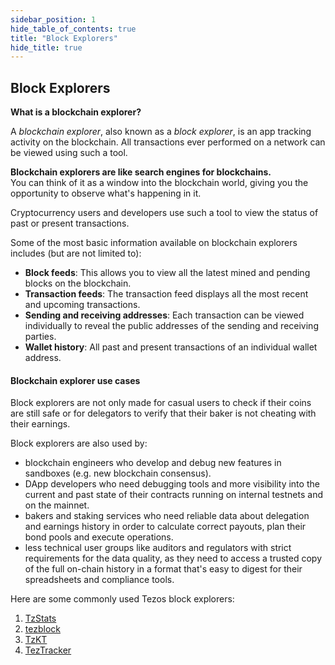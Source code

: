 ```yaml
---
sidebar_position: 1
hide_table_of_contents: true
title: "Block Explorers"
hide_title: true
---
```


## Block Explorers

**What is a blockchain explorer?**

A _blockchain explorer_, also known as a _block explorer_, is an app tracking activity on the blockchain. All transactions ever performed on a network can be viewed using such a tool.

**Blockchain explorers are like search engines for blockchains.**  
You can think of it as a window into the blockchain world, giving you the opportunity to observe what's happening in it.

Cryptocurrency users and developers use such a tool to view the status of past or present transactions.

Some of the most basic information available on blockchain explorers includes \(but are not limited to\):

* **Block feeds**: This allows you to view all the latest mined and pending blocks on the blockchain.
* **Transaction feeds**: The transaction feed displays all the most recent and upcoming transactions.
* **Sending and receiving addresses**: Each transaction can be viewed individually to reveal the public addresses of the sending and receiving parties.
* **Wallet history**: All past and present transactions of an individual wallet address.

#### Blockchain explorer use cases

Block explorers are not only made for casual users to check if their coins are still safe or for delegators to verify that their baker is not cheating with their earnings.

Block explorers are also used by:

* blockchain engineers who develop and debug new features in sandboxes \(e.g. new blockchain consensus\).
* DApp developers who need debugging tools and more visibility into the current and past state of their contracts running on internal testnets and on the mainnet.
* bakers and staking services who need reliable data about delegation and earnings history in order to calculate correct payouts, plan their bond pools and execute operations.
* less technical user groups like auditors and regulators with strict requirements for the data quality, as they need to access a trusted copy of the full on-chain history in a format that's easy to digest for their spreadsheets and compliance tools.

Here are some commonly used Tezos block explorers:

1. [TzStats](https://tzstats.com/)
2. [tezblock](https://tezblock.io/)
3. [TzKT](https://tzkt.io/)
4. [TezTracker](https://teztracker.com/en/mainnet/)



